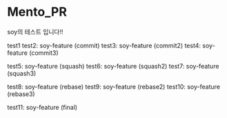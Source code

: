 # Mento_PR
soy의 테스트 입니다!!

test1
test2: soy-feature (commit)
test3: soy-feature (commit2)
test4: soy-feature (commit3)

test5: soy-feature (squash)
test6: soy-feature (squash2)
test7: soy-feature (squash3)

test8: soy-feature (rebase)
test9: soy-feature (rebase2)
test10: soy-feature (rebase3)

test11: soy-feature (final)
